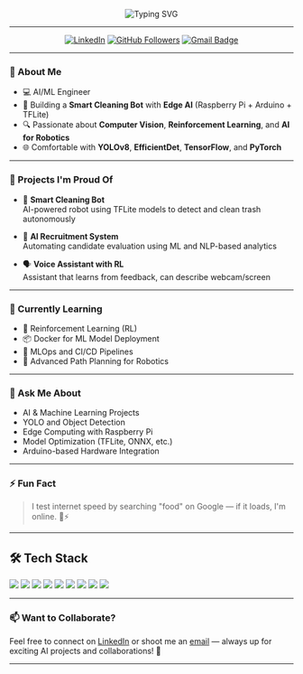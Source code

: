 <div align="center">

![Typing SVG](https://readme-typing-svg.herokuapp.com?font=Fira+Code&weight=500&size=25&pause=3000&color=08F7FE&center=true&vCenter=true&width=500&lines=Hey+%F0%9F%91%8B%2C+I'm+Alyyan+Ahmed!;AI+%7C+ML+%7C+CV+%7C+Robotics+Engineer;Building+Smart+AI+Systems+for+the+Real+World)

</div>

---

<div align="center">

[![LinkedIn](https://img.shields.io/badge/LinkedIn-blue?style=flat-square&logo=linkedin&logoColor=white)](https://www.linkedin.com/in/alyyan-ahmed-048268363/)
[![GitHub Followers](https://img.shields.io/github/followers/AlyyanAhmed21?label=Follow&style=social)](https://github.com/AlyyanAhmed21)
[![Gmail Badge](https://img.shields.io/badge/Email-D14836?style=flat-square&logo=gmail&logoColor=white)](mailto:your_email@gmail.com)

</div>

---

### 🧠 About Me

- 💻 AI/ML Engineer  
- 🧹 Building a **Smart Cleaning Bot** with **Edge AI** (Raspberry Pi + Arduino + TFLite)  
- 🔍 Passionate about **Computer Vision**, **Reinforcement Learning**, and **AI for Robotics**  
- 🌐 Comfortable with **YOLOv8**, **EfficientDet**, **TensorFlow**, and **PyTorch**

---

### 🔭 Projects I'm Proud Of

- 🤖 **Smart Cleaning Bot**  
  AI-powered robot using TFLite models to detect and clean trash autonomously

- 🧠 **AI Recruitment System**  
  Automating candidate evaluation using ML and NLP-based analytics

- 🗣️ **Voice Assistant with RL**  
  Assistant that learns from feedback, can describe webcam/screen

---

### 🌱 Currently Learning

- 🧠 Reinforcement Learning (RL)  
- 📦 Docker for ML Model Deployment  
- 🚀 MLOps and CI/CD Pipelines  
- 🧭 Advanced Path Planning for Robotics

---

### 💬 Ask Me About

- AI & Machine Learning Projects  
- YOLO and Object Detection  
- Edge Computing with Raspberry Pi  
- Model Optimization (TFLite, ONNX, etc.)  
- Arduino-based Hardware Integration  

---

### ⚡ Fun Fact

> I test internet speed by searching "food" on Google — if it loads, I'm online. 🍕⚡

---


## 🛠️ Tech Stack

<p align="left">
  <img src="https://img.shields.io/badge/Python-3776AB?style=for-the-badge&logo=python&logoColor=white" />
  <img src="https://img.shields.io/badge/TensorFlow-FF6F00?style=for-the-badge&logo=tensorflow&logoColor=white" />
  <img src="https://img.shields.io/badge/PyTorch-EE4C2C?style=for-the-badge&logo=pytorch&logoColor=white" />
  <img src="https://img.shields.io/badge/TFLite-4285F4?style=for-the-badge&logo=google&logoColor=white" />
  <img src="https://img.shields.io/badge/YOLOv8-000000?style=for-the-badge&logo=YOLO&logoColor=white" />
  <img src="https://img.shields.io/badge/OpenCV-5C3EE8?style=for-the-badge&logo=opencv&logoColor=white" />
  <img src="https://img.shields.io/badge/RaspberryPi-C51A4A?style=for-the-badge&logo=raspberrypi&logoColor=white" />
  <img src="https://img.shields.io/badge/Arduino-00979D?style=for-the-badge&logo=arduino&logoColor=white" />
  <img src="https://img.shields.io/badge/GoogleColab-F9AB00?style=for-the-badge&logo=googlecolab&logoColor=white" />
</p>

---


### 📫 Want to Collaborate?

Feel free to connect on [LinkedIn](https://www.linkedin.com/in/alyyan-ahmed-048268363/) or shoot me an [email](alyyanawan19@gmail.com) — always up for exciting AI projects and collaborations! 🚀

---

